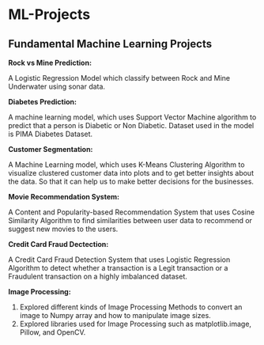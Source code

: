 # ML-Projects

## **Fundamental Machine Learning Projects**

**Rock vs Mine Prediction:**

  A Logistic Regression Model which classify between Rock and Mine Underwater using sonar data.

**Diabetes Prediction:**

  A machine learning model, which uses Support Vector Machine algorithm to predict that a person is Diabetic or Non Diabetic. Dataset used in the model is PIMA Diabetes Dataset.

**Customer Segmentation:**

  A Machine Learning model, which uses K-Means Clustering Algorithm to visualize clustered customer data into plots and to get better insights about the data. So that it can help us to make better decisions for the businesses.

**Movie Recommendation System:**

  A Content and Popularity-based Recommendation System that uses Cosine Similarity Algorithm to find similarities between user data to recommend or suggest new movies to the users.

**Credit Card Fraud Dectection:**

  A Credit Card Fraud Detection System that uses Logistic Regression Algorithm to detect whether a transaction is a Legit transaction or a Fraudulent transaction on a highly imbalanced dataset.

**Image Processing:**

  1. Explored different kinds of Image Processing Methods to convert an image to Numpy array and how to manipulate image sizes.
  2. Explored libraries used for Image Processing such as matplotlib.image, Pillow, and OpenCV.
